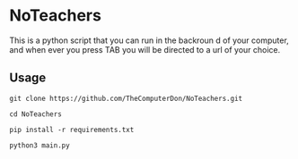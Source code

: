 # NoTeachers
This is a python script that you can run in the backroun d of your computer, and when ever you press TAB you will be directed to a url of your choice.


## Usage
```
git clone https://github.com/TheComputerDon/NoTeachers.git
```
```
cd NoTeachers
```
```
pip install -r requirements.txt
```
```
python3 main.py
```

